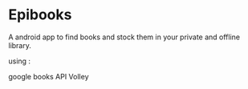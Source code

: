 # Epibooks

A android app to find books and stock them in your private and offline library.



using :

google books API
Volley
